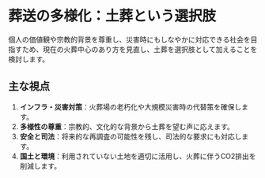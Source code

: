 # 葬送の多様化：土葬という選択肢

個人の価値観や宗教的背景を尊重し、災害時にもしなやかに対応できる社会を目指すため、現在の火葬中心のあり方を見直し、土葬を選択肢として加えることを検討します。

## 主な視点

1. **インフラ・災害対策**：火葬場の老朽化や大規模災害時の代替策を確保します。
2. **多様性の尊重**：宗教的、文化的な背景から土葬を望む声に応えます。
3. **安全と司法**：将来的な再調査の可能性を残し、司法的な要求にも対応します。
4. **国土と環境**：利用されていない土地を適切に活用し、火葬に伴うCO2排出を削減します。